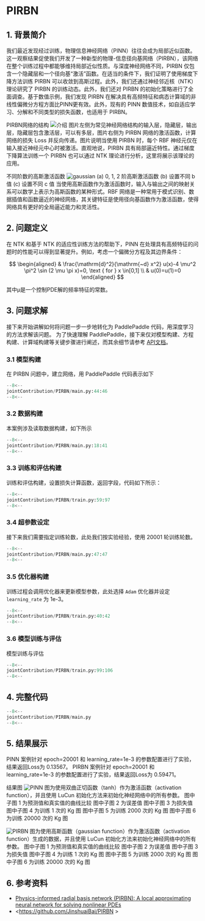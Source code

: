 # PIRBN

## 1. 背景简介

我们最近发现经过训练，物理信息神经网络（PINN）往往会成为局部近似函数。这一观察结果促使我们开发了一种新型的物理-信息径向基网络（PIRBN），该网络在整个训练过程中都能够维持局部近似性质。与深度神经网络不同，PIRBN 仅包含一个隐藏层和一个径向基“激活”函数。在适当的条件下，我们证明了使用梯度下降方法训练 PIRBN 可以收敛到高斯过程。此外，我们还通过神经邻近核（NTK）理论研究了 PIRBN 的训练动态。此外，我们还对 PIRBN 的初始化策略进行了全面调查。基于数值示例，我们发现 PIRBN 在解决具有高频特征和病态计算域的非线性偏微分方程方面比PINN更有效。此外，现有的 PINN 数值技术，如自适应学习、分解和不同类型的损失函数，也适用于 PIRBN。

PIRBN网络的结构
![介绍](https://paddle-org.bj.bcebos.com/paddlescience/docs/PIRBN/PIRBN_1.png)
图片左侧为常见神经网络结构的输入层，隐藏层，输出层，隐藏层包含激活层，可以有多层，图片右侧为 PIRBN 网络的激活函数，计算网络的损失 Loss 并反向传递。图片说明当使用 PIRBN 时，每个 RBF 神经元仅在输入接近神经元中心时被激活。直观地说，PIRBN 具有局部逼近特性。通过梯度下降算法训练一个 PIRBN 也可以通过 NTK 理论进行分析，这里将展示该理论的应用。

不同阶数的高斯激活函数
![gaussian](https://paddle-org.bj.bcebos.com/paddlescience/docs/PIRBN/PIRBN_2.png)
(a) 0, 1, 2 阶高斯激活函数
(b) 设置不同 b 值
(c) 设置不同 c 值
当使用高斯函数作为激活函数时，输入与输出之间的映射关系可以数学上表示为高斯函数的某种形式。RBF 网络是一种常用于模式识别、数据插值和函数逼近的神经网络，其关键特征是使用径向基函数作为激活函数，使得网络具有更好的全局逼近能力和灵活性。

## 2. 问题定义

在 NTK 和基于 NTK 的适应性训练方法的帮助下，PINN 在处理具有高频特征的问题时的性能可以得到显著提升。例如，考虑一个偏微分方程及其边界条件：

$$
\begin{aligned}
& \frac{\mathrm{d}^2}{\mathrm{~d} x^2} u(x)-4 \mu^2 \pi^2 \sin (2 \mu \pi x)=0, \text { for } x \in[0,1] \\
& u(0)=u(1)=0
\end{aligned}
$$

其中μ是一个控制PDE解的频率特征的常数。

## 3. 问题求解

接下来开始讲解如何将问题一步一步地转化为 PaddlePaddle 代码，用深度学习的方法求解该问题。
为了快速理解 PaddlePaddle，接下来仅对模型构建、方程构建、计算域构建等关键步骤进行阐述，而其余细节请参考 [API文档](../api/arch.md)。

### 3.1 模型构建

在 PIRBN 问题中，建立网络，用 PaddlePaddle 代码表示如下

``` py linenums="44"
--8<--
jointContribution/PIRBN/main.py:44:46
--8<--
```

### 3.2 数据构建

本案例涉及读取数据构建，如下所示

``` py linenums="18"
--8<--
jointContribution/PIRBN/main.py:18:41
--8<--
```

### 3.3 训练和评估构建

训练和评估构建，设置损失计算函数，返回字段，代码如下所示：

``` py linenums="59"
--8<--
jointContribution/PIRBN/train.py:59:97
--8<--
```

### 3.4 超参数设定

接下来我们需要指定训练轮数，此处我们按实验经验，使用 20001 轮训练轮数。

``` py linenums="47"
--8<--
jointContribution/PIRBN/main.py:47:47
--8<--
```

### 3.5 优化器构建

训练过程会调用优化器来更新模型参数，此处选择 `Adam` 优化器并设定 `learning_rate` 为 1e-3。

``` py linenums="40"
--8<--
jointContribution/PIRBN/train.py:40:42
--8<--
```

### 3.6 模型训练与评估

模型训练与评估

``` py linenums="99"
--8<--
jointContribution/PIRBN/train.py:99:106
--8<--
```

## 4. 完整代码

``` py linenums="1" title="main.py"
--8<--
jointContribution/PIRBN/main.py
--8<--
```

## 5. 结果展示

PINN 案例针对 epoch=20001 和 learning\_rate=1e-3 的参数配置进行了实验，结果返回Loss为 0.13567。
PIRBN 案例针对 epoch=20001 和 learning\_rate=1e-3 的参数配置进行了实验，结果返回Loss为 0.59471。

结果图
![PINN](https://paddle-org.bj.bcebos.com/paddlescience/docs/PIRBN/PIRBN_3.png)
图为使用双曲正切函数（tanh）作为激活函数（activation function），并且使用 LuCun 初始化方法来初始化神经网络中的所有参数。
图中子图 1 为预测值和真实值的曲线比较
图中子图 2 为误差值
图中子图 3 为损失值
图中子图 4 为训练 1 次的 Kg 图
图中子图 5 为训练 2000 次的 Kg 图
图中子图 6 为训练 20000 次的 Kg 图

![PIRBN](https://paddle-org.bj.bcebos.com/paddlescience/docs/PIRBN/PIRBN_4.png)
图为使用高斯函数（gaussian function）作为激活函数（activation function）生成的数据，并且使用 LuCun 初始化方法来初始化神经网络中的所有参数。
图中子图 1 为预测值和真实值的曲线比较
图中子图 2 为误差值
图中子图 3 为损失值
图中子图 4 为训练 1 次的 Kg 图
图中子图 5 为训练 2000 次的 Kg 图
图中子图 6 为训练 20000 次的 Kg 图

## 6. 参考资料

- [Physics-informed radial basis network (PIRBN): A local approximating neural network for solving nonlinear PDEs](https://arxiv.org/abs/2304.06234)
- <https://github.com/JinshuaiBai/PIRBN >
